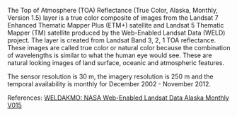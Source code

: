 The Top of Atmosphere (TOA) Reflectance (True Color, Alaska, Monthly, Version 1.5) layer is a true color composite of images from the Landsat 7 Enhanced Thematic Mapper Plus (ETM+) satellite and Landsat 5 Thematic Mapper (TM) satellite produced by the Web-Enabled Landsat Data (WELD) project. The layer is created from Landsat Band 3, 2, 1 TOA reflectance. These images are called true color or natural color because the combination of wavelengths is similar to what the human eye would see. These are natural looking images of land surface, oceanic and atmospheric features.

The sensor resolution is 30 m, the imagery resolution is 250 m and the temporal availability is monthly for December 2002 - November 2012.

References: [WELDAKMO: NASA Web-Enabled Landsat Data Alaska Monthly V015]( https://lpdaac.usgs.gov/dataset_discovery/measures/measures_products_table/weldakmo_v015)
